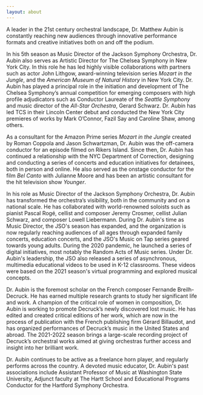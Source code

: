 ```yaml
---
layout: about
---
```

<span class="drop-cap">A</span> leader in the 21st century orchestral
landscape, Dr. Matthew Aubin is constantly reaching new audiences through
innovative performance formats and creative initiatives both on and off the
podium.

In his 5th season as Music Director of the Jackson Symphony Orchestra, Dr.
Aubin also serves as Artistic Director for The Chelsea Symphony in New York
City. In this role he has led highly visible collaborations with partners such
as actor John Lithgow, award-winning television series *Mozart in the Jungle*,
and the *American Museum of Natural History* in New York City. Dr. Aubin has
played a principal role in the initiation and development of The Chelsea
Symphony’s annual competition for emerging composers with high profile
adjudicators such as Conductor Laureate of the *Seattle Symphony* and music
director of the *All-Star Orchestra*, Gerard Schwarz. Dr. Aubin has led TCS in
their Lincoln Center debut and conducted the New York City premieres of works
by Mark O’Connor, Fazil Say and Caroline Shaw, among others.

As a consultant for the Amazon Prime series *Mozart in the Jungle* created by
Roman Coppola and Jason Schwartzman, Dr. Aubin was the off-camera conductor for
an episode filmed on Rikers Island. Since then, Dr. Aubin has continued a
relationship with the NYC Department of Correction, designing and conducting a
series of concerts and education initiatives for detainees, both in person and
online. He also served as the onstage conductor for the film *Bel Canto* with
Julianne Moore and has been an artistic consultant for the hit television show
*Younger*.

In his role as Music Director of the Jackson Symphony Orchestra, Dr. Aubin has
transformed the orchestra’s visibility, both in the community and on a national
scale. He has collaborated with world-renowned soloists such as pianist Pascal
Rogé, cellist and composer Jeremy Crosmer, cellist Julian Schwarz, and composer
Lowell Liebermann. During Dr. Aubin's time as Music Director, the JSO's season
has expanded, and the organization is now regularly reaching audiences of all
ages through expanded family concerts, education concerts, and the JSO's Music
on Tap series geared towards young adults. During the 2020 pandemic, he
launched a series of digital initiatives, most notably the Random Acts of Music
series. Under Dr. Aubin's leadership, the JSO also released a series of
asynchronous, multimedia educational videos to be used in K-12 classrooms.
These videos were based on the 2021 season's virtual programming and explored
musical concepts.

Dr. Aubin is the foremost scholar on the French composer Fernande
Breilh-Decruck. He has earned multiple research grants to study her significant
life and work. A champion of the critical role of women in composition, Dr.
Aubin is working to promote Decruck’s newly discovered lost music. He has
edited and created critical editions of her work, which are now in the process
of publication with the French publishing firm Gérard Billaudot, and has
organized performances of Decruck’s music in the United States and abroad. The
2021-2022 season brings a large-scale recording project of Decruck’s orchestral
works aimed at giving orchestras further access and insight into her brilliant
work.

Dr. Aubin continues to be active as a freelance horn player, and regularly
performs across the country. A devoted music educator, Dr. Aubin's past
associations include Assistant Professor of Music at Washington State
University, Adjunct faculty at The Hartt School and Educational Programs
Conductor for the Hartford Symphony Orchestra.

